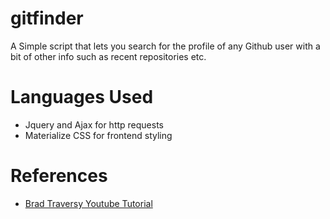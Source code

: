 # gitfinder
A Simple script that lets you search for the profile of any Github user with a bit of other info such as recent repositories etc.

# Languages Used
* Jquery and Ajax for http requests
* Materialize CSS for frontend styling

# References
* [Brad Traversy Youtube Tutorial](https://www.youtube.com/watch?v=lIKrfLWNsUI)


